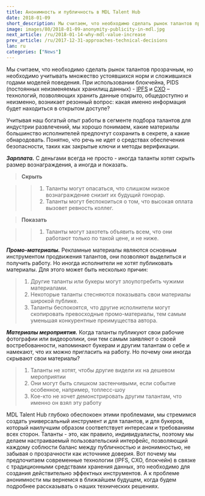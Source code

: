 ```yaml
---
title: Анонимность и публичность в MDL Talent Hub
date: 2018-01-09
short_description: Мы считаем, что необходимо сделать рынок талантов прозрачным
image: images/80/2018-01-09-anonymity-publicity-in-mdl.jpg
next_article: /ru/2018-01-14-why-mdl-value-increase
prev_article: /ru/2017-12-31-approaches-technical-decisions
lan: ru
categories: ["News"]
---
```


Мы считаем, что необходимо сделать рынок талантов прозрачным, но необходимо учитывать множество устоявшихся норм и сложившихся годами моделей поведения. При использовании блокчейна, PIDS (постоянных неизменяемых хранилищ данных) - [IPFS](https://ipfs.io/) и [CXO](https://www.skycoin.net/) – технологий,  позволяющих хранить данные открыто, общедоступно и неизменно, возникает резонный вопрос: какая именно информация будет находиться в открытом доступе?

Учитывая наш богатый опыт работы в сегменте подбора талантов для индустрии развлечений, мы хорошо понимаем, какие материалы большинство исполнителей предпочтут сохранить в секрете, а какие обнародовать. Понятно, что речь не идет о средствах обеспечения безопасности, таких как закрытые ключи и методы верификации.

***Зарплата.*** С деньгами всегда не просто - иногда таланты хотят скрыть размер вознаграждения, а иногда и показать.

>**Скрыть**

>>  1. Таланты могут опасаться, что слишком низкое вознаграждение снизит их будущий гонорар.
>>  2. Таланты могут беспокоиться о том, что высокая оплата вызовет ревность коллег.

>**Показать**

>>  1. Таланты могут захотеть объявить всем, что они работают только по такой цене, и не ниже.

***Промо-материалы.*** Рекламные материалы являются основным инструментом продвижения талантов, они позволяют выделиться и получить работу. Но иногда исполнители не хотят публиковать материалы. Для этого может быть несколько причин:

>  1. Другие таланты или букеры могут злоупотребить чужими материалами.
>  2. Некоторые таланты стесняются показывать свои материалы широкой публике.
>  3. Таланты беспокоятся, что другие исполнители могут скопировать превосходные промо-материалы, тем самым уменьшая конкурентные преимущества автора.

***Материалы мероприятия.*** Когда таланты публикуют свои рабочие фотографии или видеоролики, они тем самым заявляют о своей востребованности, напоминают букерам и другим талантам о себе и намекают, что их можно пригласить на работу. Но почему они иногда скрывают свои материалы?

>  1. Таланты не хотят, чтобы другие видели их на дешевом мероприятии
>  2. Они могут быть слишком застенчивыми, если событие особенное, например, топлесс-шоу
>  3. Кое-кто не хочет демонстрировать другим талантам, что именно он взял эту работу

MDL Talent Hub глубоко обеспокоен этими проблемами, мы стремимся создать универсальный инструмент и для талантов, и для букеров, который наилучшим образом соответствует интересам и требованиям всех сторон. Таланты - это, как правило, индивидуалисты, поэтому мы делаем настраиваемый пользовательский интерфейс, позволяющий каждому соблюсти баланс между публичностью и анонимностью, не забывая о прозрачности как источнике доверия. Вот почему мы предпочитаем современные технологии (IPFS, CXO, блокчейн) в связке с традиционными средствами хранения данных, это необходимо для создания действительно эффектных инструментов. А к проблеме анонимности мы вернемся в ближайшем будущем, когда будем подробнее рассказывать о наших технических решениях.
